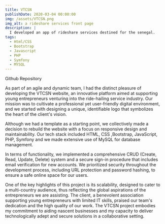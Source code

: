 ```yaml
---
title: VTCSN
publishDate: 2020-03-04 00:00:00
img: /assets/VTCSN.png
img_alt: a rideshare services front page
description: |
  I developed an app of rideshare services destined for the senegal. 
tags:
  - Html/CSS
  - Bootstrap
  - Javascript
  - PHP
  - Symfony
  - MYSQL
---
```

<a src="https://github.com/Wloyer/StageDWWM">Github Repository</a>

As part of an agile and dynamic team, I had the distinct pleasure of developing the VTCSN website, an innovative platform aimed at supporting young entrepreneurs venturing into the ride-hailing service industry. Our mission was to cultivate a professional yet user-friendly digital environment, and we started with designing a unique, identifiable logo that symbolizes the heart of the client's vision. 

Although we had a template as a starting point, we collectively made a decision to rebuild the website with a focus on responsive design and maintainability. Our tech stack included HTML, CSS ,Bootstrap, JavaScript, PHP, Symfony and we made extensive use of MySQL for database management.

In terms of functionality, we implemented a comprehensive CRUD (Create, Read, Update, Delete) system and a secure sign-in procedure that includes email verification for new accounts. We prioritized security throughout the development process, including URL protection and password hashing, to ensure a safe online space for our users.

One of the key highlights of this project is its scalability, designed to cater to a multi-country audience, thus reflecting the global aspirations of the entrepreneurs we are assisting. The client, a benevolent association supporting young entrepreneurs with limited IT skills, praised our team's dedication and the high quality of our work. The VTCSN project embodies my commitment to aiding nascent businesses and my capacity to deliver technologically adept and secure solutions in a collaborative setting.
